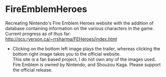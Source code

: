 # FireEmblemHeroes
Recreating Nintendo's Fire Emblem Heroes website with the addition of database containing information on the various
characters in the game. 
Current progress as of thus far: http://scs.ryerson.ca/~rrsharma/FEHeroes/index.html   
- Clicking on the bottom left image plays the trailer, whereas clicking the bottom right image takes you to the official website.  
This site is a fan based project, I do not own any of the images used. Fire Emblem is owned by Nintendo, and Shouzou Kaga. Please support the official release. 

